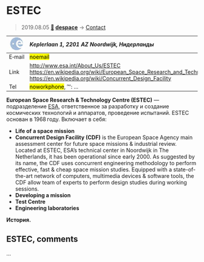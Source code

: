 # ESTEC
> 2019.08.05 **[🚀](../index/index.md) [despace](index.md)** → [Contact](contact.md)

|[![](f/contact/e/esa_logo1_thumb.jpg)](f/contact/e/esa_logo1.png)|*Keplerlaan 1, 2201 AZ Noordwijk, Нидерланды*|
|:--|:--|
|E‑mail|<mark>noemail</mark>|
|Link|<http://www.esa.int/About_Us/ESTEC><br> <https://en.wikipedia.org/wiki/European_Space_Research_and_Technology_Centre><br> <https://en.wikipedia.org/wiki/Concurrent_Design_Facility>|
|Tel|<mark>noworkphone</mark>, ℻: …|

**European Space Research & Technology Centre (ESTEC)** — подразделение [ESA](esa.md), ответственное за разработку и создание космических технологий и аппаратов, проведение испытаний. ESTEC основан в 1968 году. Включает в себя:

   - **Life of a space mission**
   - **Concurrent Design Facility (CDF)** is the European Space Agency main assessment center for future space missions & industrial review. Located at ESTEC, ESA’s technical center in Noordwijk in The Netherlands, it has been operational since early 2000. As suggested by its name, the CDF uses concurrent engineering methodology to perform effective, fast & cheap space mission studies. Equipped with a state-of-the-art network of computers, multimedia devices & software tools, the CDF allow team of experts to perform design studies during working sessions.
   - **Developing a mission**
   - **Test Centre**
   - **Engineering laboratories**

**История.**




<p style="page-break-after:always"> </p>

## ESTEC, comments

…
